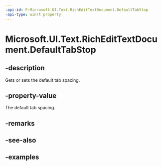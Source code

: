 ```yaml
---
-api-id: P:Microsoft.UI.Text.RichEditTextDocument.DefaultTabStop
-api-type: winrt property
---
```


<!-- Property syntax.
public float DefaultTabStop { get;  set; }
-->

# Microsoft.UI.Text.RichEditTextDocument.DefaultTabStop

## -description
Gets or sets the default tab spacing.

## -property-value
The default tab spacing.

## -remarks

## -see-also

## -examples

